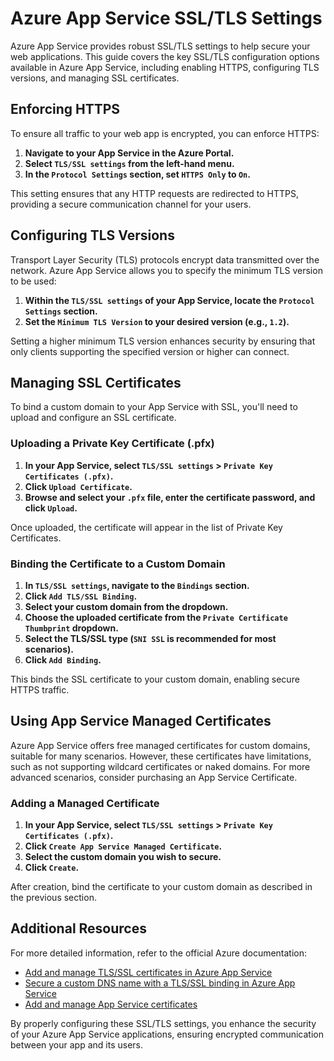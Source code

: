# Azure App Service SSL/TLS Settings

Azure App Service provides robust SSL/TLS settings to help secure your web applications. This guide covers the key SSL/TLS configuration options available in Azure App Service, including enabling HTTPS, configuring TLS versions, and managing SSL certificates.

## Enforcing HTTPS

To ensure all traffic to your web app is encrypted, you can enforce HTTPS:

1. **Navigate to your App Service in the Azure Portal.**
2. **Select `TLS/SSL settings` from the left-hand menu.**
3. **In the `Protocol Settings` section, set `HTTPS Only` to `On`.**

This setting ensures that any HTTP requests are redirected to HTTPS, providing a secure communication channel for your users.

## Configuring TLS Versions

Transport Layer Security (TLS) protocols encrypt data transmitted over the network. Azure App Service allows you to specify the minimum TLS version to be used:

1. **Within the `TLS/SSL settings` of your App Service, locate the `Protocol Settings` section.**
2. **Set the `Minimum TLS Version` to your desired version (e.g., `1.2`).**

Setting a higher minimum TLS version enhances security by ensuring that only clients supporting the specified version or higher can connect.

## Managing SSL Certificates

To bind a custom domain to your App Service with SSL, you'll need to upload and configure an SSL certificate.

### Uploading a Private Key Certificate (.pfx)

1. **In your App Service, select `TLS/SSL settings` > `Private Key Certificates (.pfx)`.**
2. **Click `Upload Certificate`.**
3. **Browse and select your `.pfx` file, enter the certificate password, and click `Upload`.**

Once uploaded, the certificate will appear in the list of Private Key Certificates.

### Binding the Certificate to a Custom Domain

1. **In `TLS/SSL settings`, navigate to the `Bindings` section.**
2. **Click `Add TLS/SSL Binding`.**
3. **Select your custom domain from the dropdown.**
4. **Choose the uploaded certificate from the `Private Certificate Thumbprint` dropdown.**
5. **Select the TLS/SSL type (`SNI SSL` is recommended for most scenarios).**
6. **Click `Add Binding`.**

This binds the SSL certificate to your custom domain, enabling secure HTTPS traffic.

## Using App Service Managed Certificates

Azure App Service offers free managed certificates for custom domains, suitable for many scenarios. However, these certificates have limitations, such as not supporting wildcard certificates or naked domains. For more advanced scenarios, consider purchasing an App Service Certificate.

### Adding a Managed Certificate

1. **In your App Service, select `TLS/SSL settings` > `Private Key Certificates (.pfx)`.**
2. **Click `Create App Service Managed Certificate`.**
3. **Select the custom domain you wish to secure.**
4. **Click `Create`.**

After creation, bind the certificate to your custom domain as described in the previous section.

## Additional Resources

For more detailed information, refer to the official Azure documentation:

- [Add and manage TLS/SSL certificates in Azure App Service](https://learn.microsoft.com/en-us/azure/app-service/configure-ssl-certificate)
- [Secure a custom DNS name with a TLS/SSL binding in Azure App Service](https://learn.microsoft.com/en-us/azure/app-service/configure-ssl-bindings)
- [Add and manage App Service certificates](https://learn.microsoft.com/en-us/azure/app-service/configure-ssl-app-service-certificate)

By properly configuring these SSL/TLS settings, you enhance the security of your Azure App Service applications, ensuring encrypted communication between your app and its users.